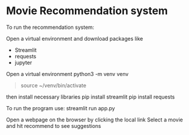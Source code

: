 # Movie Recommendation system

To run the recommendation system:

Open a virtual environment and download packages like
- Streamlit
- requests
- jupyter

Open a virtual environment
    python3 -m venv venv
  > source ~/venv/bin/activate

then install necessary libraries
  pip install streamlit
  pip install requests

To run the program use:
  streamlit run app.py

Open a webpage on the browser by clicking the local link
Select a movie and hit recommend to see suggestions
